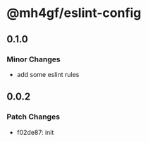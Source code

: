 # @mh4gf/eslint-config

## 0.1.0

### Minor Changes

- add some eslint rules

## 0.0.2

### Patch Changes

- f02de87: init
